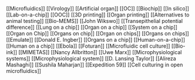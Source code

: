 [[Microfluidics]]
[[Virology]]
[[Artificial organ]]
[[OC]]
[[Biochip]]
[[In silico]]
[[Lab-on-a-chip]]
[[OOC]]
[[3D printing]]
[[Organ printing]]
[[Alternatives to animal testing]]
[[Bio-MEMS]]
[[John Wikswo]]
[[Transepithelial potential difference]]
[[Lung on a chip]]
[[Organ on a chip]]
[[System on a chip]]
[[Organ on Chip]]
[[Organs on chip]]
[[Organ on chips]]
[[Organs on chips]]
[[Emulate]]
[[Donald E. Ingber]]
[[Organs on a chip]]
[[Human-on-a-chip]]
[[Human on a chip]]
[[Ebola]]
[[Foturan]]
[[Microfluidic cell culture]]
[[Bio-ink]]
[[MIMETAS]]
[[Nancy Allbritton]]
[[Uwe Marx]]
[[Microphysiological systems]]
[[Microphysiological system]]
[[D. Lansing Taylor]]
[[Alireza Mashaghi]]
[[Sushila Maharjan]]
[[Expedition 59]]
[[Cell culturing in open microfluidics]]
